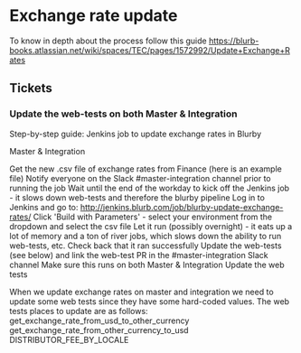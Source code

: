 # Exchange rate update

To know in depth about the process follow this guide https://blurb-books.atlassian.net/wiki/spaces/TEC/pages/1572992/Update+Exchange+Rates

## Tickets

### Update the web-tests on both Master & Integration

Step-by-step guide: Jenkins job to update exchange rates in Blurby

Master & Integration

Get the new .csv file of exchange rates from Finance (here is an example file)
Notify everyone on the Slack #master-integration channel prior to running the job
Wait until the end of the workday to kick off the Jenkins job - it slows down web-tests and therefore the blurby pipeline
Log in to Jenkins and go to: http://jenkins.blurb.com/job/blurby-update-exchange-rates/
Click 'Build with Parameters' - select your environment from the dropdown and select the csv file
Let it run (possibly overnight) - it eats up a lot of memory and a ton of river jobs, which slows down the ability to run web-tests, etc.
Check back that it ran successfully
Update the web-tests (see below) and link the web-test PR in the #master-integration Slack channel
Make sure this runs on both Master & Integration
Update the web tests

When we update exchange rates on master and integration we need to update some web tests since they have some hard-coded values. The web tests places to update are as follows:
get_exchange_rate_from_usd_to_other_currency
get_exchange_rate_from_other_currency_to_usd
DISTRIBUTOR_FEE_BY_LOCALE